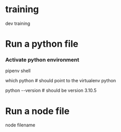 # training
dev training

# Run a python file
### Activate python environment
pipenv shell

which python # should point to the virtualenv python

python --version # should be version 3.10.5

# Run a node file
node filename


